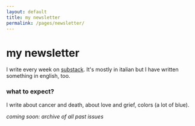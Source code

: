 ```yaml
---
layout: default
title: my newsletter
permalink: /pages/newsletter/
---
```


# my newsletter

I write every week on [substack](https://paolamasuzzo.substack.com/). 
It's mostly in italian but I have written something in english, too. 
### what to expect? 
I write about cancer and death, about love and grief, colors (a lot of blue). 

*coming soon: archive of all past issues*
